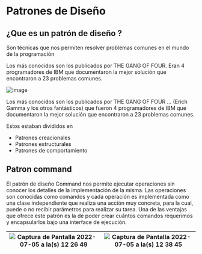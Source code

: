 # Patrones de Diseño 

## ¿Que es un patrón de diseño ?

Son técnicas que nos permiten resolver problemas comunes en el mundo de la programación 

Los más conocidos son los publicados por THE GANG OF FOUR.
Eran 4 programadores de IBM que documentaron la mejor solución que encontraron a 23 problemas comunes.

![image](https://user-images.githubusercontent.com/88388496/177572004-901ab63a-65d6-44f2-a41b-c81b682af804.png)

Los más conocidos son los publicados por THE GANG OF FOUR … (Erich Gamma y los otros fantásticos) que fueron 4 programadores de IBM que documentaron la mejor solución que encontraron a 23 problemas comunes.

Estos estaban divididos en 

- Patrones creacionales 
- Patrones estructurales 
- Patrones de comportamiento


## Patron command 

El patrón de diseño Command nos permite ejecutar operaciones sin conocer los detalles de la implementación de la misma. 
Las operaciones son conocidas como comandos y cada operación es implementada como una clase independiente que realiza una acción muy concreta, 
para la cual, puede o no recibir parámetros para realizar su tarea. Una de las ventajas que ofrece este patrón es la de poder crear cuántos comandos 
requerimos y encapsularlos bajo una interface de ejecución.


|![Captura de Pantalla 2022-07-05 a la(s) 12 26 49](https://user-images.githubusercontent.com/88388496/177572499-376ad974-68d0-4fde-b075-7df28f849ef3.png)|![Captura de Pantalla 2022-07-05 a la(s) 12 38 45](https://user-images.githubusercontent.com/88388496/177572621-274324c2-efeb-4e45-afc9-87a69f254a78.png)|
|--|--|
